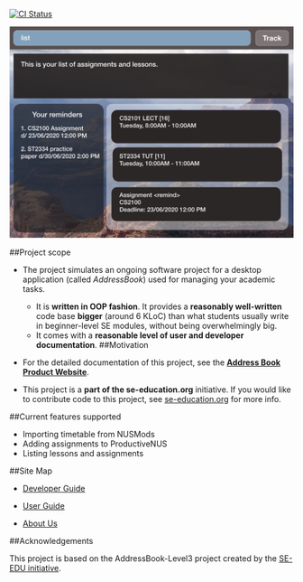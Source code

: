 [![CI Status](https://github.com/se-edu/addressbook-level3/workflows/Java%20CI/badge.svg)](https://github.com/se-edu/addressbook-level3/actions)

![Ui](docs/images/Ui.png)

##Project scope
  
* The project simulates an ongoing software project for a desktop application (called _AddressBook_) used for managing your academic tasks.
  * It is **written in OOP fashion**. It provides a **reasonably well-written** code base **bigger** (around 6 KLoC) than what students usually write in beginner-level SE modules, without being overwhelmingly big.
  * It comes with a **reasonable level of user and developer documentation**.
##Motivation

* For the detailed documentation of this project, see the **[Address Book Product Website](https://se-education.org/addressbook-level3)**.
* This project is a **part of the se-education.org** initiative. If you would like to contribute code to this project, see [se-education.org](https://se-education.org#https://se-education.org/#contributing) for more info.

##Current features supported
* Importing timetable from NUSMods
* Adding assignments to ProductiveNUS
* Listing lessons and assignments 


##Site Map
* [Developer Guide](https://ay2021s1-cs2103t-f11-3.github.io/tp/DeveloperGuide.html)

* [User Guide](https://ay2021s1-cs2103t-f11-3.github.io/tp/UserGuide.html)

* [About Us](https://ay2021s1-cs2103t-f11-3.github.io/tp/AboutUs.html)

##Acknowledgements

This project is based on the AddressBook-Level3 project created by the [SE-EDU initiative](https://se-education.org).